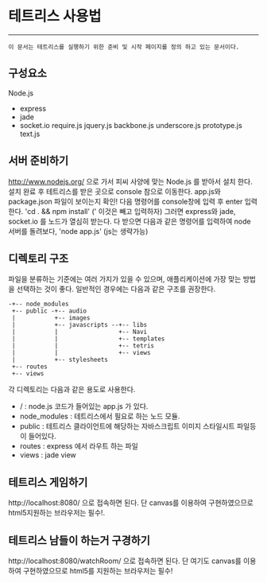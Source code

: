 테트리스 사용법
===============

---

`이 문서는 테트리스를 실행하기 위한 준비 및 시작 페이지를 정의 하고 있는 문서이다.`


구성요소
-----------------------
Node.js
- express
- jade
- socket.io
require.js
jquery.js
backbone.js
underscore.js
prototype.js
text.js


서버 준비하기
---------
http://www.nodejs.org/ 으로 가서 피씨 사양에 맞는 Node.js 를 받아서 설치 한다.
설치 완료 후 테트리스를 받은 곳으로 console 참으로 이동한다. app.js와 package.json 파일이 보이는지 확인!
다음 명령어를 console창에 입력 후 enter 입력한다. 'cd . && npm install'  (' 이것은 빼고 입력하자)
그러면 express와 jade, socket.io 를 노드가 열심히 받는다.
다 받으면 다음과 같은 명령어를 입력하여 node 서버를 돌려보다, 'node app.js' (js는 생략가능)

디렉토리 구조
-----------
파일을 분류하는 기준에는 여러 가지가 있을 수 있으며, 애플리케이션에 가장 맞는 방법을 선택하는 것이 좋다.
일반적인 경우에는 다음과 같은 구조를 권장한다.

```
-+-- node_modules
 +-- public -+-- audio
 |           +-- images
 |           +-- javascripts --+-- libs
 |           |                 +-- Navi
 |           |                 +-- templates
 |           |                 +-- tetris
 |           |                 +-- views
 |           +-- stylesheets
 +-- routes
 +-- views
```

각 디렉토리는 다음과 같은 용도로 사용한다.

- / : node.js 코드가 들어있는 app.js 가 있다.
- node_modules : 테트리스에서 필요로 하는 노드 모듈.
- public : 테트리스 클라이언트에 해당하는 자바스크립트 이미지 스타일시트 파일등이 들어있다.
- routes : express 에서 라우트 하는 파일
- views : jade view

테트리스 게임하기
-------------------
http://localhost:8080/ 으로 접속하면 된다. 단 canvas를 이용하여 구현하였으므로 html5지원하는 브라우저는 필수!.

테트리스 남들이 하는거 구경하기
-----------------------------
http://localhost:8080/watchRoom/ 으로 접속하면 된다. 단 여기도 canvas를 이용하여 구현하였으므로 html5를 지원하는 브라우저는 필수!

